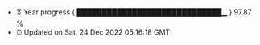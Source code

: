 - ⏳ Year progress { █████████████████████████████▁ } 97.87 %
- ⏰ Updated on Sat, 24 Dec 2022 05:16:18 GMT

